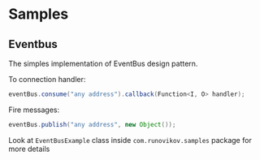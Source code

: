 # Samples

## Eventbus
The simples implementation of EventBus design pattern.

To connection handler:
```java
eventBus.consume("any address").callback(Function<I, O> handler);
```

Fire messages:
```java
eventBus.publish("any address", new Object());
```

Look at `EventBusExample` class inside `com.runovikov.samples` package for more details
